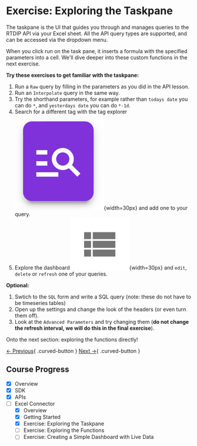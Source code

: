 # Exercise: Exploring the Taskpane

The taskpane is the UI that guides you through and manages queries to the RTDIP API via your Excel sheet. All the API query types are supported, and can be accessed via the dropdown menu.

>
When you click run on the task pane, it inserts a formula with the specified parameters into a cell. We'll dive deeper into these custom functions in the next exercise.
>

**Try these exercises to get familiar with the taskpane:**

1. Run a `Raw` query by filling in the parameters as you did in the API lesson.
2. Run an `Interpolate` query in the same way.
3. Try the shorthand parameters, for example rather than `todays date` you can do `*`, and `yesterdays date` you can do `*-1d`.
4. Search for a different tag with the tag explorer ![tagsearch](assets/tagsearch-icon.png){width=30px} and add one to your query.
5. Explore the dashboard ![tagsearch](assets/dashboard-icon.png){width=30px} and `edit`, `delete` or `refresh` one of your queries.

**Optional:**

1. Swtich to the `SQL` form and write a SQL query (note: these do not have to be timeseries tables)
2. Open up the settings and change the look of the headers (or even turn them off).
3. Look at the `Advanced Parameters` and try changing them (**do not change the refresh interval, we will do this in the final exercise**).



Onto the next section: exploring the functions directly!


[← Previous](./getting-started.md){ .curved-button }
[Next →](./functions.md){ .curved-button }

## Course Progress
-   [X] Overview
-   [X] SDK
-   [X] APIs
-   [ ] Excel Connector
    *   [X] Overview
    *   [X] Getting Started
    *   [X] Exercise: Exploring the Taskpane
    *   [ ] Exercise: Exploring the Functions
    *   [ ] Exercise: Creating a Simple Dashboard with Live Data